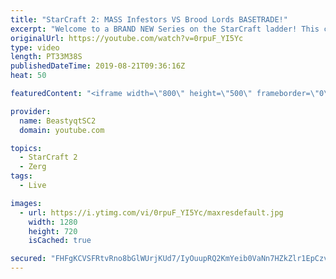 ```yaml
---
title: "StarCraft 2: MASS Infestors VS Brood Lords BASETRADE!"
excerpt: "Welcome to a BRAND NEW Series on the StarCraft ladder! This challenege is called \"Infestors to GM,\" where I play Mass Infestors and try to get to Grandmaster! I am allowing myself to make Queens as well, but other than that, the gameplan is INFESTORS!!!  This video features a Zerg vs Zerg where I play"
originalUrl: https://youtube.com/watch?v=0rpuF_YI5Yc
type: video
length: PT33M38S
publishedDateTime: 2019-08-21T09:36:16Z
heat: 50

featuredContent: "<iframe width=\"800\" height=\"500\" frameborder=\"0\" src=\"https://www.youtube.com/embed/0rpuF_YI5Yc\" allow=\"accelerometer; autoplay; encrypted-media; gyroscope; picture-in-picture\" allowfullscreen></iframe>"

provider:
  name: BeastyqtSC2
  domain: youtube.com

topics:
  - StarCraft 2
  - Zerg
tags:
  - Live

images:
  - url: https://i.ytimg.com/vi/0rpuF_YI5Yc/maxresdefault.jpg
    width: 1280
    height: 720
    isCached: true

secured: "FHFgKCVSFRtvRno8bGlWUrjKUd7/IyOuupRQ2KmYeib0VaNn7HZkZlr1EpCzvBXuE3+MgJ359Cud6BJp1dM/r+VAzdyzYFaP+x/FtfhPnznlYzj1idPO5SS01wQueEyO6jFG+QFFaHpXg14Uc7iEN7Y+6DEgNIt5EF1P9Sq9RMMbrGNK2wAXgCgjj1p2SMv1KS9jYitrT7sNGrK4UXQnfH6XcGdM84bBT90ME27hiI/5i3g9sLyb0d3U9bcj2xDyy7nv7XJ/04EGhscz6MEJB3wBX6wxdIeCRk7Tr7tO8oWv15OAz5v0TFkWK4TJGCcFctaSF5QpDkZ9pzdHwft69qHDc9PIAWPg5zoKYKJXhTcu+UdisMiOF3Wi5hODIuwbfdorFNvmno1uOw/ibkXKCy1VxYc++U7v73c1i681MzA=;XaWu1vNK9QzaOKmsA/eaZQ=="
---
```


